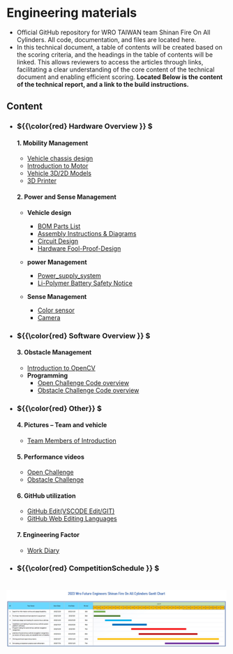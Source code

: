 Engineering materials
====

- Official GitHub repository for WRO TAIWAN team Shinan Fire On All Cylinders. All code, documentation, and files are located here.
- In this technical document, a table of contents will be created based on the scoring criteria, and the headings in the table of contents will be linked. This allows reviewers to access the articles through links, facilitating a clear understanding of the core content of the technical document and enabling efficient scoring.
__Located Below is the content of the technical report, and a link to the build instructions.__

## Content
- ###  ${{\color{red} Hardware Overview }} $ 
  #### 1. Mobility Management
    - [Vehicle chassis design](https://github.com/kirkhu/WRO2023_FE-Shinan-Fire-On-All-Cylinders/tree/main/schemes/vehicle_chassis_design)
    - [Introduction to Motor](https://github.com/kirkhu/WRO2023_FE-Fire-On-All-Cylinders/blob/main/schemes/Motor/README.md)
    - [Vehicle 3D/2D Models](https://github.com/kirkhu/WRO2023_FE-Shinan-Fire-On-All-Cylinders/tree/main/models/Vehicle_3D_2D)
    - [3D Printer](https://github.com/kirkhu/WRO2023_FE-Shinan-Fire-On-All-Cylinders/tree/main/schemes/3D_printed)
    
  #### 2. Power and Sense Management
    - __Vehicle design__
      - [BOM Parts List](https://github.com/kirkhu/WRO2023_FE-Fire-On-All-Cylinders/tree/main/schemes/Parts_List#readme)
      - [Assembly Instructions & Diagrams](https://github.com/kirkhu/WRO2023_FE-Fire-On-All-Cylinders/blob/main/schemes/Assembly_Instructions/README.md)  
      - [Circuit Design](https://github.com/kirkhu/WRO2023_FE-Fire-On-All-Cylinders/blob/main/models/Circuit_Design/README.md)
      - [Hardware Fool-Proof-Design](https://github.com/kirkhu/WRO2023_FE-Fire-On-All-Cylinders/blob/main/schemes/fool-proof-design/README.md) 
    - __power Management__
      - [Power_supply_system](https://github.com/kirkhu/WRO2023_FE-Fire-On-All-Cylinders/blob/main/schemes/Power_supply_system/README.md) 
      - [Li-Polymer Battery Safety Notice](https://github.com/kirkhu/WRO2023_FE-Fire-On-All-Cylinders/blob/main/schemes/Li-Polymer_Battery/README.md)  
   
    - __Sense Management__
      - [Color sensor](https://github.com/kirkhu/WRO2023_FE-Shinan-Fire-On-All-Cylinders/tree/main/schemes/color_sensor)
      - [Camera](https://github.com/kirkhu/WRO2023_FE-Fire-On-All-Cylinders/blob/main/schemes/Camera/README.md)
  
- ### ${{\color{red} Software Overview }} $ 
  #### 3. Obstacle Management
    - [Introduction to OpenCV](https://github.com/kirkhu/WRO2023_FE-Fire-On-All-Cylinders/blob/main/other/OpenCV/README.md)
    - __Programming__
      - [Open Challenge Code overview](https://github.com/kirkhu/WRO2023_FE-Fire-On-All-Cylinders/tree/main/src/Programming/Open_Challenge)
      - [Obstacle Challenge Code overview](https://github.com/kirkhu/WRO2023_FE-Fire-On-All-Cylinders/tree/main/src/Programming/Obstacle_Challenge)
   
- ### ${{\color{red} Other}} $
  #### 4. Pictures – Team and vehicle
    - [Team Members of Introduction](https://github.com/kirkhu/WRO2023_FE-Fire-On-All-Cylinders/blob/main/t-photos/README.md) 

  #### 5. Performance videos
    - [Open Challenge](https://github.com/kirkhu/WRO2023_FE-Fire-On-All-Cylinders/blob/main/video/Open_Challenge/video.md)
    - [Obstacle Challenge](https://github.com/kirkhu/WRO2023_FE-Fire-On-All-Cylinders/blob/main/video/Obstacle_Challenge/video.md)  

  #### 6. GitHub utilization
    - [GitHub Edit(VSCODE Edit/GIT)](https://github.com/kirkhu/WRO2023_FE-Fire-On-All-Cylinders/blob/main/src/GitHub_Edit/README.md)
    - [GitHub Web Editing Languages](https://github.com/kirkhu/WRO2023_FE-Fire-On-All-Cylinders/blob/main/src/GitHub_Languages/README.md)  

  #### 7. Engineering Factor
    - [Work Diary](https://github.com/kirkhu/WRO2023_FE-Fire-On-All-Cylinders/blob/main/other/work_diary/README.md) 

- ### ${{\color{red} CompetitionSchedule }} $  
# <div align="center">![Gantt chart](./other/img/gantt.jpg)</div> 
